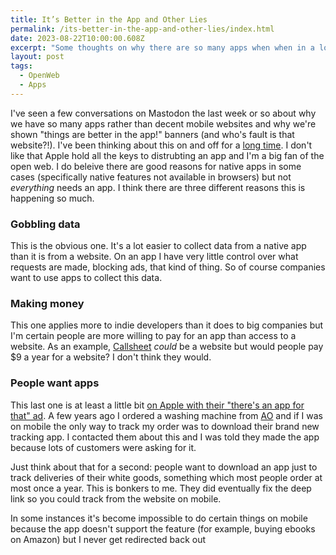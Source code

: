 ```yaml
---
title: It’s Better in the App and Other Lies
permalink: /its-better-in-the-app-and-other-lies/index.html
date: 2023-08-22T10:00:00.608Z
excerpt: "Some thoughts on why there are so many apps when when in a lot of cases a good old website will do"
layout: post
tags:
  - OpenWeb
  - Apps
---
```


I've seen a few conversations on Mastodon the last week or so about why we have so many apps rather than decent mobile websites and why we're shown "things are better in the app!" banners (and who's fault is that website?!). I've been thinking about this on and off for a [long time](https://social.lol/@robb/110588163612894889). I don't like that Apple hold all the keys to distrubting an app and I'm a big fan of the open web. I do beleive there are good reasons for native apps in some cases (specifically native features not available in browsers) but not _everything_ needs an app. I think there are three different reasons this is happening so much.

### Gobbling data

This is the obvious one. It's a lot easier to collect data from a native app than it is from a website. On an app I have very little control over what requests are made, blocking ads, that kind of thing. So of course companies want to use apps to collect this data.

### Making money

This one applies more to indie developers than it does to big companies but I'm certain people are more willing to pay for an app than access to a website. As an example, [Callsheet](https://www.caseyliss.com/2023/8/7/callsheet) _could_ be a website but would people pay $9 a year for a website? I don't think they would.

### People want apps

This last one is at least a little bit [on Apple with their "there's an app for that" ad](https://www.youtube.com/watch?v=szrsfeyLzyg). A few years ago I ordered a washing machine from [AO](https://ao.com) and if I was on mobile the only way to track my order was to download their brand new tracking app. I contacted them about this and I was told they made the app because lots of customers were asking for it.

Just think about that for a second: people want to download an app just to track deliveries of their white goods, something which most people order at most once a year. This is bonkers to me. They did eventually fix the deep link so you could track from the website on mobile.

In some instances it's become impossible to do certain things on mobile because the app doesn't support the feature (for example, buying ebooks on Amazon) but I never get redirected back out
